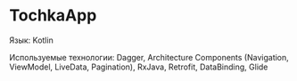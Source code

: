 # TochkaApp


Язык: 
Kotlin

Используемые технологии:
Dagger, Architecture Components (Navigation, ViewModel, LiveData, Pagination), RxJava, Retrofit, DataBinding, Glide
